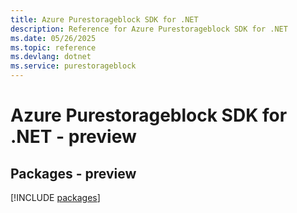 ```yaml
---
title: Azure Purestorageblock SDK for .NET
description: Reference for Azure Purestorageblock SDK for .NET
ms.date: 05/26/2025
ms.topic: reference
ms.devlang: dotnet
ms.service: purestorageblock
---
```

# Azure Purestorageblock SDK for .NET - preview
## Packages - preview
[!INCLUDE [packages](purestorageblock-index.md)]
